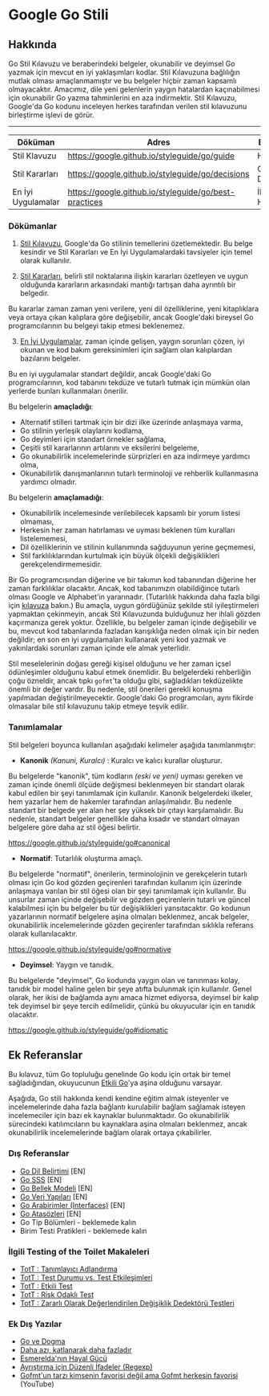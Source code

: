 # Google Go Stili

## Hakkında
Go Stil Kılavuzu ve beraberindeki belgeler, okunabilir ve deyimsel Go yazmak için mevcut en iyi yaklaşımları kodlar. Stil Kılavuzuna bağlılığın mutlak olması amaçlanmamıştır ve bu belgeler hiçbir zaman kapsamlı olmayacaktır. Amacımız, dile yeni gelenlerin yaygın hatalardan kaçınabilmesi için okunabilir Go yazma tahminlerini en aza indirmektir. Stil Kılavuzu, Google'da Go kodunu inceleyen herkes tarafından verilen stil kılavuzunu birleştirme işlevi de görür.

--------------------------------------------------------------
| Döküman            | Adres                                                 | Birincil Kitle             | Kuralcı | Resmi |
|--------------------|-------------------------------------------------------|----------------------------|---------|-------|
| Stil Klavuzu       | https://google.github.io/styleguide/go/guide          | Herkes                     | Evet    | Evet  |
 | Stil Kararları     | https://google.github.io/styleguide/go/decisions      | Okunabilirlik Danışmanları | Evet    | Hayır |
| En İyi Uygulamalar | https://google.github.io/styleguide/go/best-practices | İlgilenen Herkes           | Hayır   | Hayır |

### Dökümanlar

1. [Stil Kılavuzu](change), Google'da Go stilinin temellerini özetlemektedir. Bu belge kesindir ve Stil Kararları ve En İyi Uygulamalardaki tavsiyeler için temel olarak kullanılır.

2. [Stil Kararları](change), belirli stil noktalarına ilişkin kararları özetleyen ve uygun olduğunda kararların arkasındaki mantığı tartışan daha ayrıntılı bir belgedir.

Bu kararlar zaman zaman yeni verilere, yeni dil özelliklerine, yeni kitaplıklara veya ortaya çıkan kalıplara göre değişebilir, ancak Google'daki bireysel Go programcılarının bu belgeyi takip etmesi beklenemez.

3. [En İyi Uygulamalar](change), zaman içinde gelişen, yaygın sorunları çözen, iyi okunan ve kod bakım gereksinimleri için sağlam olan kalıplardan bazılarını belgeler.

Bu en iyi uygulamalar standart değildir, ancak Google'daki Go programcılarının, kod tabanını tekdüze ve tutarlı tutmak için mümkün olan yerlerde bunları kullanmaları önerilir.

Bu belgelerin **amaçladığı**:
- Alternatif stilleri tartmak için bir dizi ilke üzerinde anlaşmaya varma,
- Go stilinin yerleşik olaylarını kodlama,
- Go deyimleri için standart örnekler sağlama,
- Çeşitli stil kararlarının artılarını ve eksilerini belgeleme,
- Go okunabilirlik incelemelerinde sürprizleri en aza indirmeye yardımcı olma,
- Okunabilirlik danışmanlarının tutarlı terminoloji ve rehberlik kullanmasına yardımcı olmadır.

Bu belgelerin **amaçlamadığı**:
- Okunabilirlik incelemesinde verilebilecek kapsamlı bir yorum listesi olmaması,
- Herkesin her zaman hatırlaması ve uyması beklenen tüm kuralları listelememesi,
- Dil özelliklerinin ve stilinin kullanımında sağduyunun yerine geçmemesi,
- Stil farklılıklarından kurtulmak için büyük ölçekli değişiklikleri gerekçelendirmemesidir.

Bir Go programcısından diğerine ve bir takımın kod tabanından diğerine her zaman farklılıklar olacaktır. Ancak, kod tabanımızın olabildiğince tutarlı olması Google ve Alphabet'in yararınadır. (Tutarlılık hakkında daha fazla bilgi için [kılavuza](change) bakın.) Bu amaçla, uygun gördüğünüz şekilde stil iyileştirmeleri yapmaktan çekinmeyin, ancak Stil Kılavuzunda bulduğunuz her ihlali gözden kaçırmanıza gerek yoktur. Özellikle, bu belgeler zaman içinde değişebilir ve bu, mevcut kod tabanlarında fazladan karışıklığa neden olmak için bir neden değildir; en son en iyi uygulamaları kullanarak yeni kod yazmak ve yakınlardaki sorunları zaman içinde ele almak yeterlidir.

Stil meselelerinin doğası gereği kişisel olduğunu ve her zaman içsel ödünleşimler olduğunu kabul etmek önemlidir. Bu belgelerdeki rehberliğin çoğu özneldir, ancak tıpkı `gofmt`'ta olduğu gibi, sağladıkları tekdüzelikte önemli bir değer vardır. Bu nedenle, stil önerileri gerekli konuşma yapılmadan değiştirilmeyecektir. Google'daki Go programcıları, aynı fikirde olmasalar bile stil kılavuzunu takip etmeye teşvik edilir.

### Tanımlamalar

Stil belgeleri boyunca kullanılan aşağıdaki kelimeler aşağıda tanımlanmıştır:
 - **Kanonik** _(Kanuni, Kuralcı)_ : Kuralcı ve kalıcı kurallar oluşturur.

Bu belgelerde "kanonik", tüm kodların _(eski ve yeni)_ uyması gereken ve zaman içinde önemli ölçüde değişmesi beklenmeyen bir standart olarak kabul edilen bir şeyi tanımlamak için kullanılır. Kanonik belgelerdeki ilkeler, hem yazarlar hem de hakemler tarafından anlaşılmalıdır. Bu nedenle standart bir belgede yer alan her şey yüksek bir çıtayı karşılamalıdır. Bu nedenle, standart belgeler genellikle daha kısadır ve standart olmayan belgelere göre daha az stil öğesi belirtir.

https://google.github.io/styleguide/go#canonical

- **Normatif**: Tutarlılık oluşturma amaçlı.

Bu belgelerde "normatif", önerilerin, terminolojinin ve gerekçelerin tutarlı olması için Go kod gözden geçirenleri tarafından kullanım için üzerinde anlaşmaya varılan bir stil öğesi olan bir şeyi tanımlamak için kullanılır. Bu unsurlar zaman içinde değişebilir ve gözden geçirenlerin tutarlı ve güncel kalabilmesi için bu belgeler bu tür değişiklikleri yansıtacaktır. Go kodunun yazarlarının normatif belgelere aşina olmaları beklenmez, ancak belgeler, okunabilirlik incelemelerinde gözden geçirenler tarafından sıklıkla referans olarak kullanılacaktır.

https://google.github.io/styleguide/go#normative

- **Deyimsel**: Yaygın ve tanıdık.

Bu belgelerde "deyimsel", Go kodunda yaygın olan ve tanınması kolay, tanıdık bir model haline gelen bir şeye atıfta bulunmak için kullanılır. Genel olarak, her ikisi de bağlamda aynı amaca hizmet ediyorsa, deyimsel bir kalıp tek deyimsel bir şeye tercih edilmelidir, çünkü bu okuyucular için en tanıdık olacaktır.

https://google.github.io/styleguide/go#idiomatic

## Ek Referanslar
Bu kılavuz, tüm Go topluluğu genelinde Go kodu için ortak bir temel sağladığından, okuyucunun [Etkili Go](change)'ya aşina olduğunu varsayar.

Aşağıda, Go stili hakkında kendi kendine eğitim almak isteyenler ve incelemelerinde daha fazla bağlantı kurulabilir bağlam sağlamak isteyen incelemeciler için bazı ek kaynaklar bulunmaktadır. Go okunabilirlik sürecindeki katılımcıların bu kaynaklara aşina olmaları beklenmez, ancak okunabilirlik incelemelerinde bağlam olarak ortaya çıkabilirler.

### Dış Referanslar
- [Go Dil Belirtimi](change) [EN]
- [Go SSS](change) [EN]
- [Go Bellek Modeli](change) [EN]
- [Go Veri Yapıları](change) [EN]
- [Go Arabirimler (Interfaces)](change) [EN]
- [Go Atasözleri](change) [EN]
- Go Tip Bölümleri - beklemede kalın
- Birim Testi Pratikleri - beklemede kalın

### İlgili Testing of the Toilet Makaleleri
- [TotT : Tanımlayıcı Adlandırma](change)
- [TotT : Test Durumu vs. Test Etkileşimleri](change)
- [TotT : Etkili Test](change)
- [TotT : Risk Odaklı Test](change)
- [TotT : Zararlı Olarak Değerlendirilen Değişiklik Dedektörü Testleri](change)

### Ek Dış Yazılar
- [Go ve Dogma](change)
- [Daha azı, katlanarak daha fazladır](change)
- [Esmerelda'nın Hayal Gücü](change)
- [Ayrıştırma için Düzenli İfadeler (Regexp)](change)
- [Gofmt'un tarzı kimsenin favorisi değil ama Gofmt herkesin favorisi](change) (YouTube)